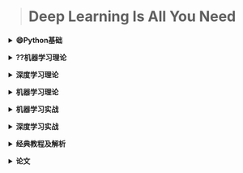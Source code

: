 > # Deep Learning Is All You Need

<b><details><summary>:smile:Python基础</summary></b>

- [01.**基础**](Python/01.base)
  - [01.**快速入门**](Python/01.base/1.Quick_Start.ipynb)
  - [02.**数字**](Python/01.base/2.number.ipynb)

</details>

<b><details><summary>??机器学习理论</summary></b>

- 更新中

</details>

<b><details><summary>深度学习理论</summary></b>

- 更新中

</details>

<b><details><summary>机器学习理论</summary></b>

- 更新中

</details>

<b><details><summary>机器学习实战</summary></b>

- 更新中

</details>

<b><details><summary>深度学习实战</summary></b>

- 更新中

</details>

<b><details><summary>经典教程及解析</summary></b>

- 更新中

</details>

<b><details><summary>论文</summary></b>

- 更新中

</details>
